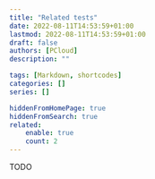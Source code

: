 ```yaml
---
title: "Related tests"
date: 2022-08-11T14:53:59+01:00
lastmod: 2022-08-11T14:53:59+01:00
draft: false
authors: [PCloud]
description: ""

tags: [Markdown, shortcodes]
categories: []
series: []

hiddenFromHomePage: true
hiddenFromSearch: true
related:
    enable: true
    count: 2
---
```


<!--more-->

TODO